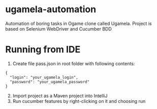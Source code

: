 # ugamela-automation
Automation of boring tasks in Ogame clone called Ugamela.
Project is based on Selenium WebDriver and Cucumber BDD

# Running from IDE
1. Create file pass.json in root folder with following contents:
```
{
  "login": "your_ugamela_login",
  "password": "your_ugamela_password"
}
```
2. Import project as a Maven project into IntelliJ
3. Run cucumber features by right-clicking on it and choosing run
